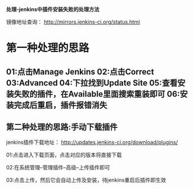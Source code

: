 **处理-jenkins中插件安装失败的处理方法**

镜像地址查询：
http://mirrors.jenkins-ci.org/status.html


# 第一种处理的思路 #
01:点击Manage Jenkins
02:点击Correct
03:Advanced
04:下拉找到Update Site
05:查看安装失败的插件，在Available里面搜索重装即可
06:安装完成后重启，插件报错消失
------------------------------------------------------------

## 第二种处理的思路:手动下载插件 ##

jenkins插件下载地址：
	http://updates.jenkins-ci.org/download/plugins/

01:点击进入下载页面，点击对应的版本将直接下载

02:在系统管理–管理插件–高级–上传插件即可

03:点击上传，然后它会自动上传及安装，待jenkins重启后插件即生效


